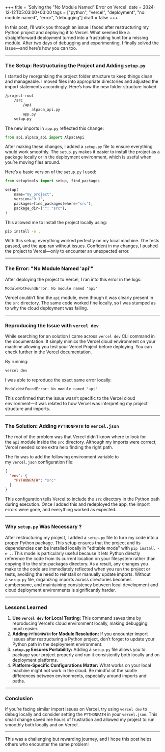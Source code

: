 +++
title = 'Solving the "No Module Named" Error on Vercel'
date  = 2024-12-12T05:03:00+03:00
tags  = ["python", "vercel", "deployment", "no module named", "error", "debugging"]
draft = false
+++

In this post, I’ll walk you through an issue I faced after restructuring my Python project and deploying it to Vercel. What seemed like a straightforward deployment turned into a frustrating hunt for a missing module. After two days of debugging and experimenting, I finally solved the issue—and here’s how you can too.

---

### The Setup: Restructuring the Project and Adding `setup.py`

I started by reorganizing the project folder structure to keep things clean and manageable. I moved files into appropriate directories and adjusted the import statements accordingly. Here’s how the new folder structure looked:

```bash
/project-root
    /src
        /api
            alpaca_api.py
        app.py
    setup.py
```

The new imports in `app.py` reflected this change:

```python
from api.alpaca_api import AlpacaApi
```

After making these changes, I added a `setup.py` file to ensure everything would work smoothly. The `setup.py` makes it easier to install the project as a package locally or in the deployment environment, which is useful when you’re moving files around.

Here’s a basic version of the `setup.py` I used:

```python
from setuptools import setup, find_packages

setup(
    name="my_project",
    version="0.1",
    packages=find_packages(where="src"),
    package_dir={"": "src"},
)
```

This allowed me to install the project locally using:

```bash
pip install -e .
```

With this setup, everything worked perfectly on my local machine. The tests passed, and the app ran without issues. Confident in my changes, I pushed the project to Vercel—only to encounter an unexpected error.

---

### The Error: "No Module Named 'api'"

After deploying the project to Vercel, I ran into this error in the logs:

```vbnet
ModuleNotFoundError: No module named 'api'
```

Vercel couldn’t find the `api` module, even though it was clearly present in the `src` directory. The same code worked fine locally, so I was stumped as to why the cloud deployment was failing.

---

### Reproducing the Issue with `vercel dev`

While searching for an solution I came across `vercel dev` CLI command in the documentation. It  simply mimics the Vercel cloud environment on your machine allowing you test your Vercel Project before deploying. You can check further in the [Vercel documentation](https://vercel.com/docs/cli/dev).

By running:

```bash
vercel dev
```

I was able to reproduce the exact same error locally:

```vbnet
ModuleNotFoundError: No module named 'api'
```

This confirmed that the issue wasn’t specific to the Vercel cloud environment—it was related to how Vercel was interpreting my project structure and imports.

---

### The Solution: Adding `PYTHONPATH` to `vercel.json`

The root of the problem was that Vercel didn’t know where to look for the `api` module inside the `src` directory. Although my imports were correct, Vercel needed some extra help finding the right path.

The fix was to add the following environment variable to my `vercel.json` configuration file:

```json
{
  "env": {
    "PYTHONPATH": "src"
  }
}
```

This configuration tells Vercel to include the `src` directory in the Python path during execution. Once I added this and redeployed the app, the import errors were gone, and everything worked as expected.

---

### Why `setup.py` Was Necessary ?

After restructuring my project, I added a `setup.py` file to turn my code into a proper Python package. This setup ensures that the project and its dependencies can be installed locally in "editable mode" with `pip install -e .`. This mode is particularly useful because it lets Python directly reference the code from its current location on your filesystem rather than copying it to the site-packages directory. As a result, any changes you make to the code are immediately reflected when you run the project or tests, avoiding the need to reinstall or manually update imports. Without a `setup.py` file, organizing imports across directories becomes cumbersome, and maintaining consistency between local development and cloud deployment environments is significantly harder.

---

### Lessons Learned

1. **Use `vercel dev` for Local Testing:** This command saves time by reproducing Vercel’s cloud environment locally, making debugging much easier.
2. **Adding `PYTHONPATH` for Module Resolution:** If you encounter import issues after restructuring a Python project, don’t forget to update your Python path in the deployment environment.
3. **`setup.py` Ensures Portability:** Adding a `setup.py` file allows you to package your project properly and run it consistently both locally and on deployment platforms.
4. **Platform-Specific Configurations Matter:** What works on your local machine might not work in the cloud. Be mindful of the subtle differences between environments, especially around imports and paths.

---

### Conclusion

If you’re facing similar import issues on Vercel, try using `vercel dev` to debug locally and consider setting the `PYTHONPATH` in your `vercel.json`. This small change saved me hours of frustration and allowed my project to run smoothly both locally and on Vercel.

---

This was a challenging but rewarding journey, and I hope this post helps others who encounter the same problem!